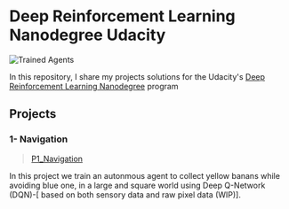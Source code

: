 
[image1]: https://user-images.githubusercontent.com/10624937/42135602-b0335606-7d12-11e8-8689-dd1cf9fa11a9.gif "Trained Agents"
[image2]: https://user-images.githubusercontent.com/10624937/42386929-76f671f0-8106-11e8-9376-f17da2ae852e.png "Kernel"

# Deep Reinforcement Learning Nanodegree Udacity
![Trained Agents][image1]

In this repository, I share my projects solutions for the Udacity's [Deep Reinforcement Learning Nanodegree](https://www.udacity.com/course/deep-reinforcement-learning-nanodegree--nd893) program

## Projects

### 1- Navigation
>[P1_Navigation](Link)

In this project we train an autonmous agent to collect yellow banans while avoiding blue one, in a large and square world using Deep Q-Network (DQN)-[ based on both sensory data and raw pixel data (WIP)].

